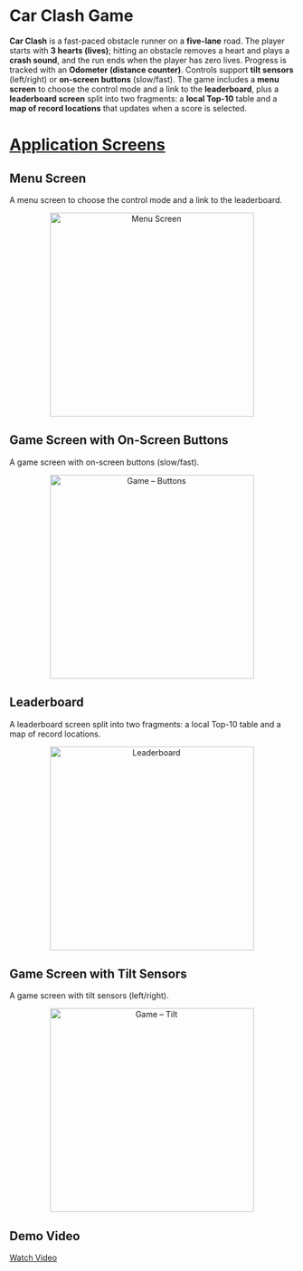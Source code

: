 # Car Clash Game

**Car Clash** is a fast-paced obstacle runner on a **five-lane** road. The player starts with **3 hearts (lives)**; hitting an obstacle removes a heart and plays a **crash sound**, and the run ends when the player has zero lives. Progress is tracked with an **Odometer (distance counter)**. Controls support **tilt sensors** (left/right) or **on-screen buttons** (slow/fast). The game includes a **menu screen** to choose the control mode and a link to the **leaderboard**, plus a **leaderboard screen** split into two fragments: a **local Top-10** table and a **map of record locations** that updates when a score is selected.

<h1><u>Application Screens</u></h1>

## Menu Screen
A menu screen to choose the control mode and a link to the leaderboard.
<p align="center">
  <img src="https://github.com/user-attachments/assets/4cf5a537-171b-4814-8548-14874b9d7dcf" alt="Menu Screen" width="360">
</p>

## Game Screen with On-Screen Buttons
A game screen with on-screen buttons (slow/fast).
<p align="center">
  <img src="https://github.com/user-attachments/assets/dc8989f1-416e-497f-a953-c6d9a99defae" alt="Game – Buttons" width="360">
</p>

## Leaderboard
A leaderboard screen split into two fragments: a local Top-10 table and a map of record locations.
<p align="center">
  <img src="PUT-LEADERBOARD-IMAGE-URL-HERE" alt="Leaderboard" width="360">
</p>

## Game Screen with Tilt Sensors
A game screen with tilt sensors (left/right).
<p align="center">
  <img src="https://github.com/user-attachments/assets/ad672537-42f9-4c3e-93dc-784e5543dca0" alt="Game – Tilt" width="360">
</p>

## Demo Video
[Watch Video](https://drive.google.com/file/d/1rGNpggwnppfMD39CPU_amjSGHTqY8JfJ/view?usp=drive_link)





















